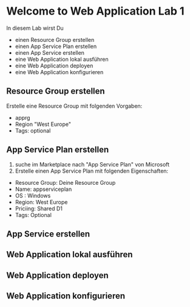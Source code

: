 # Welcome to Web Application Lab 1

In diesem Lab wirst Du
* einen Resource Group erstellen
* einen App Service Plan erstellen
* einen App Service erstellen
* eine Web Application lokal ausführen
* eine Web Application deployen
* eine Web Application konfigurieren

## Resource Group erstellen

Erstelle eine Resource Group mit folgenden Vorgaben:
* <DeinPrefix>apprg
* Region "West Europe"
* Tags: optional

## App Service Plan erstellen
1. suche im Marketplace nach "App Service Plan" von Microsoft
2. Erstelle einen App Service Plan mit folgenden Eigenschaften:
* Resource Group: Deine Resource Group
* Name: <DeinPrefix>appserviceplan
* OS : Windows
* Region: West Europe
* Priciing: Shared D1
* Tags: Optional


## App Service erstellen

## Web Application lokal ausführen

## Web Application deployen

## Web Application konfigurieren




